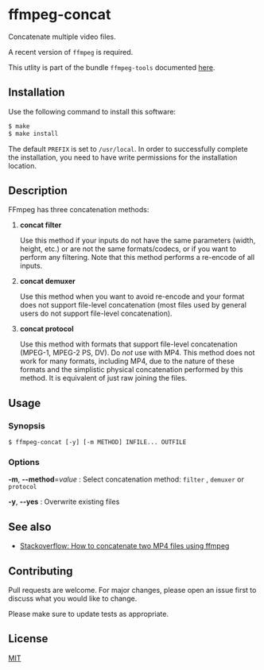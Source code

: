 # ffmpeg-concat

Concatenate multiple video files.

A recent version of `ffmpeg` is required.

This utlity is part of the bundle `ffmpeg-tools` documented [here](../README.md).

## Installation

Use the following command to install this software:

```bash
$ make
$ make install
```

The default `PREFIX` is set to `/usr/local`.  In order to successfully complete the installation, you need to have write permissions for the installation location.

## Description

FFmpeg has three concatenation methods:

1. **concat filter**
   
   Use this method if your inputs do not have the same parameters (width, height, etc.) or are not the same formats/codecs, or if you want to perform any filtering. Note that this method performs a re-encode of all inputs.

2. **concat demuxer**
   
   Use this method when you want to avoid re-encode and your format does not support file-level concatenation (most files used by general users do not support file-level concatenation).

3. **concat protocol**
   
   Use this method with formats that support file-level concatenation (MPEG-1, MPEG-2 PS, DV). Do _not_ use with MP4. This method does not work for many formats, including MP4, due to the nature of these formats and the simplistic physical concatenation performed by this method. It is equivalent of just raw joining the files.

## Usage

### Synopsis

```console
$ ffmpeg-concat [-y] [-m METHOD] INFILE... OUTFILE
```

### Options

**-m**, **--method**=_value_
: Select concatenation method: `filter` , `demuxer`  or `protocol`

**-y**, **--yes**
: Overwrite existing files

## See also

- [Stackoverflow: How to concatenate two MP4 files using ffmpeg](https://stackoverflow.com/questions/7333232)

## Contributing

Pull requests are welcome. For major changes, please open an issue first to discuss what you would like to change.

Please make sure to update tests as appropriate.

## License

[MIT](https://choosealicense.com/licenses/mit/)
